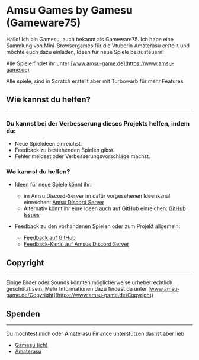 # Amsu Games by Gamesu (Gameware75)

Hallo! Ich bin Gamesu, auch bekannt als Gameware75. Ich habe eine Sammlung von Mini-Browsergames für die Vtuberin Amaterasu erstellt und möchte euch dazu einladen, Ideen für neue Spiele beizusteuern!

Alle Spiele findet ihr unter [www.amsu-game.de](https://www.amsu-game.de)

Alle spiele, sind in Scratch erstellt aber mit Turbowarb für mehr Features

## Wie kannst du helfen?

---

### Du kannst bei der Verbesserung dieses Projekts helfen, indem du:

- Neue Spielideen einreichst.
- Feedback zu bestehenden Spielen gibst.
- Fehler meldest oder Verbesserungsvorschläge machst.

### Wo kannst du helfen?

- Ideen für neue Spiele könnt ihr:
    - im Amsu Discord-Server im dafür vorgesehenen Ideenkanal einreichen: [Amsu Discord Server](https://discord.com/channels/1102221656979689548/1177672172093853791)
    - Alternativ könnt ihr eure Ideen auch auf GitHub einreichen: [GitHub Issues](https://github.com/Gameware75/amsu-games/issues)

- Feedback zu den vorhandenen Spielen oder zum Projekt allgemein:
    - [Feedback auf GitHub](https://github.com/Gameware75/amsu-games/issues)
    - [Feedback-Kanal auf Amsus Discord Server](https://discord.com/channels/1102221656979689548/1174606496349294613)

## Copyright

---

Einige Bilder oder Sounds könnten möglicherweise urheberrechtlich geschützt sein. Mehr Informationen dazu findest du unter [www.amsu-game.de/Copyright](https://www.amsu-game.de/Copyright)


## Spenden

---

Du möchtest mich oder Amaterasu Finance unterstützen das ist aber lieb 

- [Gamesu (ich)](https://ko-fi.com/gameware75)
- [Amaterasu](https://ko-fi.com/amaterasu_vt/)
